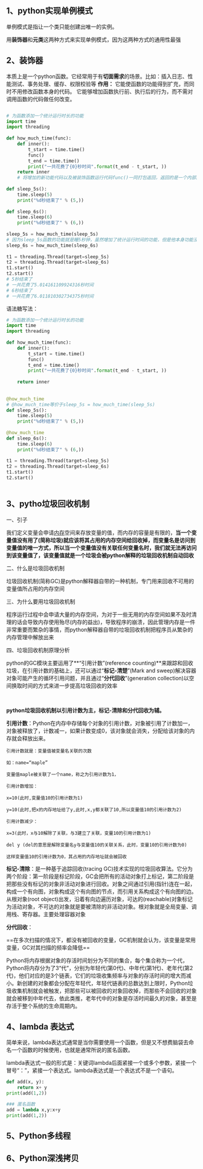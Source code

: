 ## 1、python实现单例模式



单例模式是指让一个类只能创建出唯一的实例。

用**装饰器**和**元类**这两种方式来实现单例模式，因为这两种方式的通用性最强


##  2、装饰器
本质上是一个python函数。它经常用于有**切面需求**的场景。比如：插入日志、性能测试、事务处理、缓存、权限校验等
**作用：**
它能使函数的功能得到扩充，而同时不用修改函数本身的代码。
它能够增加函数执行前、执行后的行为，而不需对调用函数的代码做任何改变。

```python

# 为函数添加一个统计运行时长的功能
import time
import threading
 
def how_much_time(func):
    def inner():
        t_start = time.time()
        func()
        t_end = time.time()
        print("一共花费了{0}秒时间".format(t_end - t_start, ))
    return inner
    # 将增加的新功能代码以及被装饰函数运行代码func()一同打包返回，返回的是一个内部函数，这个被返回的函数就是装饰器
 
def sleep_5s():
    time.sleep(5)
    print("%d秒结束了" % (5,))
 
def sleep_6s():
    time.sleep(6)
    print("%d秒结束了" % (6,))
 
sleep_5s = how_much_time(sleep_5s)
# 因为sleep_5s函数的功能就是睡5秒钟，虽然增加了统计运行时间的功能，但是他本身功能没变(还是睡5秒钟)，所以仍然用原来函数名接收增加功能了的自己
sleep_6s = how_much_time(sleep_6s)
 
t1 = threading.Thread(target=sleep_5s)
t2 = threading.Thread(target=sleep_6s)
t1.start()
t2.start()
# 5秒结束了
# 一共花费了5.014161109924316秒时间
# 6秒结束了
# 一共花费了6.011810302734375秒时间
```

语法糖写法：

```python
# 为函数添加一个统计运行时长的功能
import time
import threading
 
def how_much_time(func):
    def inner():
        t_start = time.time()
        func()
        t_end = time.time()
        print("一共花费了{0}秒时间".format(t_end - t_start, ))
 
    return inner
 
 
@how_much_time
# @how_much_time等价于sleep_5s = how_much_time(sleep_5s)
def sleep_5s():
    time.sleep(5)
    print("%d秒结束了" % (5,))
 
@how_much_time
def sleep_6s():
    time.sleep(6)
    print("%d秒结束了" % (6,))
 
t1 = threading.Thread(target=sleep_5s)
t2 = threading.Thread(target=sleep_6s)
t1.start()
t2.start()
 
```

## 3、pytho垃圾回收机制

一、引子

我们定义变量会申请[内存](https://so.csdn.net/so/search?q=内存&spm=1001.2101.3001.7020)空间来存放变量的值，而内存的容量是有限的，**当一个变量值没有用了(简称垃圾)就应该将其占用的内存空间给回收掉，而变量名是访问到变量值的唯一方式，所以当一个变量值没有关联任何变量名时，我们就无法再访问到该变量值了，该变量值就是一个垃圾会被python解释的垃圾回收机制自动回收**

二、什么是垃圾回收机制

垃圾回收机制(简称GC)是python解释器自带的一种机制，专门用来回收不可用的变量值所占用的内存空间

三、为什么要用垃圾回收机制

程序运行过程中会申请大量的内存空间，为对于一些无用的内存空间如果不及时清理的话会导致内存使用殆尽(内存的益出)，导致程序的崩溃，因此管理内存是一件非常重要而繁杂的事情，而python解释器自带的垃圾回收机制把程序员从繁杂的内存管理中解放出来

四、垃圾回收机制原理分析

python的GC模块主要运用了**“引用计数”(reference counting)**来跟踪和回收垃圾，在引用计数的基础上，还可以通过“**标记-清楚**”(Mark and sweep)解决容器对象可能产生的循环引用问题，并且通过“**分代回收**”(generation collection)以空间换取时间的方式来进一步提高垃圾回收的效率

​                                                                                                                                                                                                                                                                                                                                                                                                                                                                                                                                                                                                                                                                                                                                                                                                                                                                                                                                                                                                                                                                                                                                                                                                                                                                                                                                                                                                                                                                                                                                                                                                                                                                                                                                                                                                                                                                                                                                                                                                                                                                                                                                                                                                                                                                                                                                                                                                                                                                                                                                                                                                                                                                                                                                                                                                                                                                                                                                                                                                                                                                                                                                                                                                                                                                                                                                                                                                                                                                                                                                                                                                                                                                                                                                                                                                                                                                                                                                                                                                                                                                                                                                                                                                                                                                                                                                                                                                                                                                                                                                                                                                                                                                                                                                                                                                                                                                                                                                                                                                                                                                                                                                                                                                                                                                                                                                                                                                                                                                                                                                                                                                                                                                                                                                                                                                                                                                                                                                                                                                                                                                                                                                                                                                                                                                                                                                                                                                                                                                                                                                                                                                                                                                                                                                                                                                                                                                                                                                                                                                                                                                                                                                                                                                                                                                                                                                                                                                                                                                                                                                                                                                                                                                                                                                                                                                                                                                                                                                                                                                                                                                                                                                                                                                                                                                                                                                                                                                                                                                                                                                                                                                                                                                                                                                                                                                                                                                                                                                                                                                                                                                                                                                                                                                                                                                                                                                                                                                                                                                                                                                                                                                                                                                                                                                                                                                                                                                                                                                                                                                                                                                                                                                                                                                                                                                                                                                                                                                                                                                                                                                                                                                                                                                                                                                                                                                                                                                                                                                                                                                                                                                                                                                                                                                                                                                                                                                                                                                                                                                                                                                                                                                                                                                                                                                                                                                                                                                                                                                                                                                                                                                                                                                                                                                                                                                                                                                                                                                                                                                                                                                                                                                                                                                                                                                                                                                                                                                                                                                                                                                                                                                                                                                                                                                                                                                                                                                                                                                                                                                                                                                                                                                                                                                                                                                                                                                                                                                                                                                                                                                                                                                                                                                                                                                                                                                                                                                                                                                                                                                                                                                                                                                                                                                                                                                                                                                                                                                                                                                                                                                                                                                                                                                                                                                                                                                                                                                                                                                                                                                                                                                                                                                                                                                                                                                                                                                                                                                                                                                                                                                                           

**python垃圾回收机制以引用计数为主，标记-清除和分代回收为辅。**

**引用计数**：Python在内存中存储每个对象的引用计数，对象被引用了计数加一，对象被释放了，计数减一，如果计数变成0，该对象就会消失，分配给该对象的内存就会释放出来。

```
引用计数就是：变量值被变量名关联的次数

如：name=“maple”

变量值maple被关联了一个name，称之为引用计数为1，

引用计数增加：

x=10(此时,变量值10的引用计数为1)

y=10(此时,把x的内存地址给了y,此时,x,y都关联了10,所以变量值10的引用计数为2)

引用计数减少：

x=3(此时，x与10解除了关联，与3建立了关联，变量10的引用计数为1)

del y (del的意思是解除变量名y与变量值10的关联关系，此时，变量10的引用计数为0)

这样变量值10的引用计数为0，其占用的内存地址就会被回收
```



**标记-清除**：是一种基于追踪回收(tracing GC)技术实现的垃圾回收算法。它分为两个阶段：第一阶段是标记阶段，GC会把所有的活动对象打上标记，第二阶段是把那些没有标记的对象非活动对象进行回收。对象之间通过引用(指针)连在一起，构成一个有向图，对象构成这个有向图的节点，而引用关系构成这个有向图的边。从根对象(root object)出发，沿着有向边遍历对象，可达的(reachable)对象标记为活动对象，不可达的对象就是要被清除的非活动对象。根对象就是全局变量、调用栈、寄存器。主要处理容器对象

**分代回收**：

==在多次扫描的情况下，都没有被回收的变量，GC机制就会认为，该变量是常用变量，GC对其扫描的频率会降低==

Python将内存根据对象的存活时间划分为不同的集合，每个集合称为一个代，Python将内存分为了3“代”，分别为年轻代(第0代)、中年代(第1代)、老年代(第2代)，他们对应的是3个链表，它们的垃圾收集频率与对象的存活时间的增大而减小。新创建的对象都会分配在年轻代，年轻代链表的总数达到上限时，Python垃圾收集机制就会被触发，把那些可以被回收的对象回收掉，而那些不会回收的对象就会被移到中年代去，依此类推，老年代中的对象是存活时间最久的对象，甚至是存活于整个系统的生命周期内。



## 4、lambda 表达式

简单来说，lambda表达式通常是当你需要使用一个函数，但是又不想费脑袋去命名一个函数的时候使用，也就是通常所说的匿名函数。

lambda表达式一般的形式是：关键词lambda后面紧接一个或多个参数，紧接一个冒号“：”，紧接一个表达式。lambda表达式是一个表达式不是一个语句。

```python
def add(x, y):
    return x+ y
print(add(1,2))

### 匿名函数
add = lambda x,y:x+y 
print(add(1,2))
```



## 5、Python多线程





## 6、Python深浅拷贝



































































